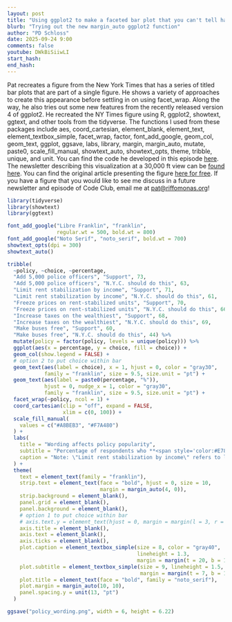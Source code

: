 ```yaml
---
layout: post
title: "Using ggplot2 to make a faceted bar plot that you can't tell has facets (CC370)"
blurb: "Trying out the new margin_auto ggplot2 function"
author: "PD Schloss"
date: 2025-09-24 9:00
comments: false
youtube: DWkBiSiiwLI
start_hash: 
end_hash: 
---
```


Pat recreates a figure from the New York Times that has a series of titled bar plots that are part of a single figure. He shows a variety of approaches to create this appearance before settling in on using facet_wrap. Along the way, he also tries out some new features from the recently released version 4 of ggplot2. He recreated the NY Times figure using R, ggplot2, showtext, ggtext, and other tools from the tidyverse. The functions I used from these packages include aes, coord_cartesian, element_blank, element_text, element_textbox_simple, facet_wrap, factor, font_add_google, geom_col, geom_text, ggplot, ggsave, labs, library, margin, margin_auto, mutate, paste0, scale_fill_manual, showtext_auto, showtext_opts, theme, tribble, unique, and unit. You can find the code he developed in this episode [here](https://www.riffomonas.org/code_club/2025-09-24-policy-wording). The newsletter describing this visualization at a 30,000 ft view can be [found here](https://shop.riffomonas.org/posts/visualize-this-if-you-support-something-do-you-actually-want-it-doney). You can find the original article presenting the figure [here for free](https://archive.is/crTI0). If you have a figure that you would like to see me discuss in a future newsletter and episode of Code Club, email me at pat@riffomonas.org!


```R
library(tidyverse)
library(showtext)
library(ggtext)

font_add_google("Libre Franklin", "franklin",
                regular.wt = 500, bold.wt = 800)
font_add_google("Noto Serif", "noto_serif", bold.wt = 700)
showtext_opts(dpi = 300)
showtext_auto()

tribble(
  ~policy, ~choice, ~percentage,
  "Add 5,000 police officers", "Support", 73,
  "Add 5,000 police officers", "N.Y.C. should do this", 63,
  "Limit rent stabilization by income", "Support", 71,
  "Limit rent stabilization by income", "N.Y.C. should do this", 61,
  "Freeze prices on rent-stabilized units", "Support", 70,
  "Freeze prices on rent-stabilized units", "N.Y.C. should do this", 66,
  "Increase taxes on the wealthiest", "Support", 68,
  "Increase taxes on the wealthiest", "N.Y.C. should do this", 69,
  "Make buses free", "Support", 60,
  "Make buses free", "N.Y.C. should do this", 44) %>%
  mutate(policy = factor(policy, levels = unique(policy))) %>%
  ggplot(aes(x = percentage, y = choice, fill = choice)) +
  geom_col(show.legend = FALSE) +
  # option 2 to put choice within bar
  geom_text(aes(label = choice), x = 1, hjust = 0, color = "gray30",
            family = "franklin", size = 9.5, size.unit = "pt") +
  geom_text(aes(label = paste0(percentage, "%")),
            hjust = 0, nudge_x = 1, color = "gray30",
            family = "franklin", size = 9.5, size.unit = "pt") +
  facet_wrap(~policy, ncol = 1) +
  coord_cartesian(clip = "off", expand = FALSE,
                  xlim = c(0, 100)) +
  scale_fill_manual(
    values = c("#A8BEB3", "#F7A480")
  ) +
  labs(
    title = "Wording affects policy popularity",
    subtitle = "Percentage of respondents who **<span style='color:#E7855F'>support a policy</span>** versus the percentage who think that<br><b><span style='color:#96A79F;'>New York City should</span></b> do the policy",
    caption = "Note: \"Limit rent stabilization by income\" refers to limiting rent-stabilized apartments to those who would be spending at least 30 percent of their income on rent. • Source: New York Times/Siena poll conducted Sept. 2-6, 2025"
  ) +
  theme(
    text = element_text(family = "franklin"),
    strip.text = element_text(face = "bold", hjust = 0, size = 10,
                              margin = margin_auto(4, 0)),
    strip.background = element_blank(),
    panel.grid = element_blank(),
    panel.background = element_blank(),
    # option 1 to put choice within bar
    # axis.text.y = element_text(hjust = 0, margin = margin(l = 3, r = -100))
    axis.title = element_blank(),
    axis.text = element_blank(),
    axis.ticks = element_blank(),
    plot.caption = element_textbox_simple(size = 8, color = "gray40",
                                          lineheight = 1.3,
                                          margin = margin(t = 20, b = 10)),
    plot.subtitle = element_textbox_simple(size = 9, lineheight = 1.5,
                                           margin = margin(t = 7, b = 13)),
    plot.title = element_text(face = "bold", family = "noto_serif"),
    plot.margin = margin_auto(10, 10),
    panel.spacing.y = unit(13, "pt")
  )

ggsave("policy_wording.png", width = 6, height = 6.22)
```